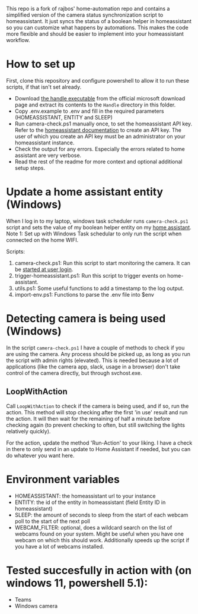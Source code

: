 This repo is a fork of rajbos' home-automation repo and contains a simplified version of the camera status synchronization script to homeassistant. It just syncs the status of a boolean helper in homeassistant so you can customize what happens by automations.
This makes the code more flexible and should be easier to implement into your homeassistant workflow.

# How to set up
First, clone this repository and configure powershell to allow it to run these scripts, if that isn't set already.

- Download [the handle executable](https://learn.microsoft.com/en-us/sysinternals/downloads/handle) from the official microsoft download page and extract its contents to the `Handle` directory in this folder.
- Copy .env.example to .env and fill in the required parameters (HOMEASSISTANT, ENTITY and SLEEP)
- Run camera-check.ps1 manually once, to set the homeassistant API key. Refer to the [homeassistant documentation](https://developers.home-assistant.io/docs/api/rest/) to create an API key. The user of which you create an API key must be an administrator on your homeassistant instance.
- Check the output for any errors. Especially the errors related to home assistant are very verbose.
- Read the rest of the readme for more context and optional additional setup steps.

# Update a home assistant entity (Windows)
When I log in to my laptop, windows task scheduler runs `camera-check.ps1` script and sets the value of my boolean helper entity on my [home assistant](https://www.home-assistant.io/).
Note 1: Set up with Windows Task schedular to only run the script when connected on the home WIFI.

Scripts:
1. camera-check.ps1: Run this script to start monitoring the camera. It can be [started at user login](https://www.howtogeek.com/141894/how-to-use-powershell-to-detect-logins-and-alert-through-email/).
2. trigger-homeassistant.ps1: Run this script to trigger events on home-assistant.
3. utils.ps1: Some useful functions to add a timestamp to the log output.
4. import-env.ps1: Functions to parse the .env file into $env

# Detecting camera is being used (Windows)
In the script `camera-check.ps1` I have a couple of methods to check if you are using the camera. Any process should be picked up, as long as you run the script with admin rights (elevated). This is needed because a lot of applications (like the camera app, slack, usage in a browser) don't take control of the camera directly, but through svchost.exe.

## LoopWithAction
Call `LoopWithAction` to check if the camera is being used, and if so, run the action. This method will stop checking after the first 'in use' result and run the action. It will then wait for the remaining of half a minute before checking again (to prevent checking to often, but still switching the lights relatively quickly).

For the action, update the method 'Run-Action' to your liking. I have a check in there to only send in an update to Home Assistant if needed, but you can do whatever you want here.

# Environment variables
- HOMEASSISTANT: the homeassistant url to your instance
- ENTITY: the id of the entity in homeassistant (field Entity ID in homeassistant)
- SLEEP: the amount of seconds to sleep from the start of each webcam poll to the start of the next poll
- WEBCAM_FILTER: optional, does a wildcard search on the list of webcams found on your system. Might be useful when you have one webcam on which this should work. Additionally speeds up the script if you have a lot of webcams installed.

# Tested succesfully in action with (on windows 11, powershell 5.1):
- Teams
- Windows camera
